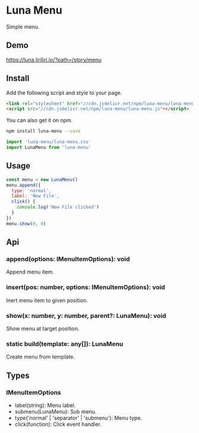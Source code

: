 # Luna Menu

Simple menu.

## Demo

https://luna.liriliri.io/?path=/story/menu

## Install

Add the following script and style to your page.

```html
<link rel="stylesheet" href="//cdn.jsdelivr.net/npm/luna-menu/luna-menu.css" />
<script src="//cdn.jsdelivr.net/npm/luna-menu/luna-menu.js"></script>
```

You can also get it on npm.

```bash
npm install luna-menu --save
```

```javascript
import 'luna-menu/luna-menu.css'
import LunaMenu from 'luna-menu'
```

## Usage

```javascript
const menu = new LunaMenu()
menu.append({
  type: 'normal',
  label: 'New File',
  click() {
    console.log('New File clicked')
  }
})
menu.show(0, 0)
```

## Api

### append(options: IMenuItemOptions): void

Append menu item.

### insert(pos: number, options: IMenuItemOptions): void

Inert menu item to given position.

### show(x: number, y: number, parent?: LunaMenu): void

Show menu at target position.

### static build(template: any[]): LunaMenu

Create menu from template.

## Types

### IMenuItemOptions

* label(string): Menu label.
* submenu(LunaMenu): Sub menu.
* type('normal' | 'separator' | 'submenu'): Menu type.
* click(function): Click event handler.